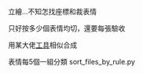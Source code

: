 立繪...不知怎找座標和裁表情

只好按多少個表情均切，還要每張驗收

用某大佬[工具](https://www.bilibili.com/read/cv17520075/?spm_id_from=333.999.0.0&jump_opus=1)相似合成

表情每5個一組分類 sort_files_by_rule.py
